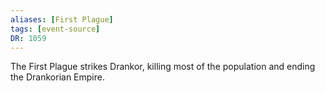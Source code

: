 ```yaml
---
aliases: [First Plague]
tags: [event-source]
DR: 1059
---
```


The First Plague strikes Drankor, killing most of the population and ending the Drankorian Empire.